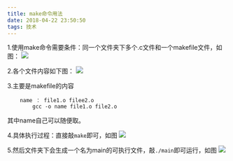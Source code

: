 ```yaml
---
title: make命令用法
date: 2018-04-22 23:50:50
tags: 技术
---
```

1.使用make命令需要条件：同一个文件夹下多个.c文件和一个makefile文件，如图：
![](http://p6hlch5jf.bkt.clouddn.com/make_list1.png)
<!--more-->

2.各个文件内容如下图：
![](http://p6hlch5jf.bkt.clouddn.com/make_file.png)

3.主要是makefile的内容

		name ： file1.o filee2.o
			gcc -o name file1.o file2.o

其中name自己可以随便取。

4.具体执行过程：直接敲`make`即可，如图
![](http://p6hlch5jf.bkt.clouddn.com/make_make1.png)

5.然后文件夹下会生成一个名为main的可执行文件，敲`./main`即可运行，如图
![](http://p6hlch5jf.bkt.clouddn.com/make_run1.png)